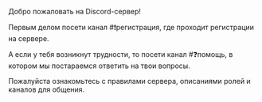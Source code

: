 Добро пожаловать на Discord-сервер!

Первым делом посети канал #❗регистрация, где проходит регистрации на сервере. 

А если у тебя возникнут трудности, то посети канал #❓помощь, в котором мы постараемся ответить на твои вопросы.

Пожалуйста ознакомьтесь c правилами сервера, описаниями ролей и каналов для общения.
